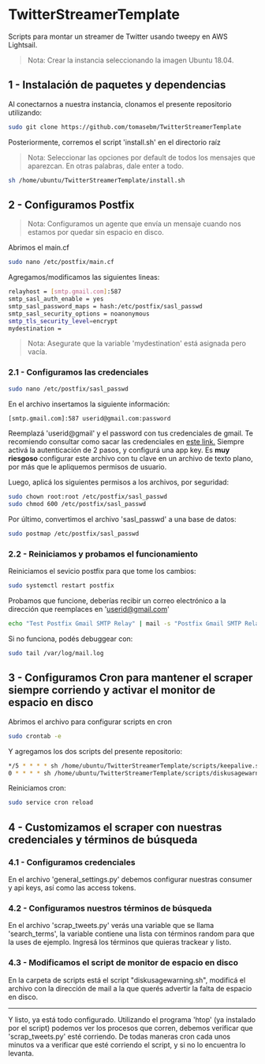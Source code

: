 # TwitterStreamerTemplate
Scripts para montar un streamer de Twitter usando tweepy en AWS Lightsail.

> Nota: Crear la instancia seleccionando la imagen Ubuntu 18.04.

## 1 - Instalación de paquetes y dependencias

Al conectarnos a nuestra instancia, clonamos el presente repositorio utilizando:

```sh
sudo git clone https://github.com/tomasebm/TwitterStreamerTemplate
```

Posteriormente, corremos el script 'install.sh' en el directorio raíz

> Nota: Seleccionar las opciones por default de todos los mensajes que aparezcan. En otras palabras, dale enter a todo.

```sh
sh /home/ubuntu/TwitterStreamerTemplate/install.sh
```


## 2 - Configuramos Postfix

> Nota: Configuramos un agente que envía un mensaje cuando nos estamos por quedar sin espacio en disco.

Abrimos el main.cf

```sh
sudo nano /etc/postfix/main.cf
```

Agregamos/modificamos las siguientes lineas:

```sh
relayhost = [smtp.gmail.com]:587
smtp_sasl_auth_enable = yes
smtp_sasl_password_maps = hash:/etc/postfix/sasl_passwd
smtp_sasl_security_options = noanonymous
smtp_tls_security_level=encrypt
mydestination =
```

> Nota: Asegurate que la variable 'mydestination' está asignada pero vacía.

### 2.1 - Configuramos las credenciales

```sh
sudo nano /etc/postfix/sasl_passwd
```

En el archivo insertamos la siguiente información:

```sh
[smtp.gmail.com]:587 userid@gmail.com:password
```
Reemplazá 'userid@gmail' y el password con tus credenciales de gmail. Te recomiendo consultar como sacar las credenciales en [este link.](https://www.linode.com/docs/guides/configure-postfix-to-send-mail-using-gmail-and-google-apps-on-debian-or-ubuntu/) Siempre activá la autenticación de 2 pasos, y configurá una app key. Es **muy riesgoso** configurar este archivo con tu clave en un archivo de texto plano, por más que le apliquemos permisos de usuario.

Luego, aplicá los siguientes permisos a los archivos, por seguridad:

```sh
sudo chown root:root /etc/postfix/sasl_passwd
sudo chmod 600 /etc/postfix/sasl_passwd
```

Por último, convertimos el archivo 'sasl_passwd' a una base de datos:

```sh
sudo postmap /etc/postfix/sasl_passwd
```
### 2.2 - Reiniciamos y probamos el funcionamiento

Reiniciamos el sevicio postfix para que tome los cambios:

```sh
sudo systemctl restart postfix
```
Probamos que funcione, deberías recibir un correo electrónico a la dirección que reemplaces en 'userid@gmail.com'

```sh
echo "Test Postfix Gmail SMTP Relay" | mail -s "Postfix Gmail SMTP Relay" userid@gmail.com
```

Si no funciona, podés debuggear con:

```sh
sudo tail /var/log/mail.log
```

## 3 - Configuramos Cron para mantener el scraper siempre corriendo y activar el monitor de espacio en disco

Abrimos el archivo para configurar scripts en cron

```sh
sudo crontab -e
```

Y agregamos los dos scripts del presente repositorio:

```sh
*/5 * * * * sh /home/ubuntu/TwitterStreamerTemplate/scripts/keepalive.sh >> /home/ubuntu/TwitterStreamerTemplate/scripts/crontablog.log 2>&1
0 * * * * sh /home/ubuntu/TwitterStreamerTemplate/scripts/diskusagewarning.sh >> /home/ubuntu/TwitterStreamerTemplate/scripts/crontablog2.log 2>&1
```

Reiniciamos cron:

```sh
sudo service cron reload
```
## 4 - Customizamos el scraper con nuestras credenciales y términos de búsqueda

### 4.1 - Configuramos credenciales

En el archivo 'general_settings.py' debemos configurar nuestras consumer y api keys, así como las access tokens.

### 4.2 - Configuramos nuestros términos de búsqueda

En el archivo 'scrap_tweets.py' verás una variable que se llama 'search_terms', la variable contiene una lista con términos random para que la uses de ejemplo. Ingresá los términos que quieras trackear y listo.

### 4.3 - Modificamos el script de monitor de espacio en disco

En la carpeta de scripts está el script "diskusagewarning.sh", modificá el archivo con la dirección de mail a la que querés advertir la falta de espacio en disco.

------------------------------------------------------------------------------------------------------------------------------------------------------

Y listo, ya está todo configurado. Utilizando el programa 'htop' (ya instalado por el script) podemos ver los procesos que corren, debemos verificar que 'scrap_tweets.py' esté corriendo. De todas maneras cron cada unos minutos va a verificar que esté corriendo el script, y si no lo encuentra lo levanta.
